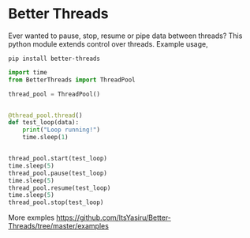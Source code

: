 # Better Threads
Ever wanted to pause, stop, resume or pipe data between threads? This python module extends control over threads. Example usage,
```
pip install better-threads
```
```py
import time
from BetterThreads import ThreadPool

thread_pool = ThreadPool()


@thread_pool.thread()
def test_loop(data):
    print("Loop running!")
    time.sleep(1)


thread_pool.start(test_loop)
time.sleep(5)
thread_pool.pause(test_loop)
time.sleep(5)
thread_pool.resume(test_loop)
time.sleep(5)
thread_pool.stop(test_loop)
```
More exmples https://github.com/ItsYasiru/Better-Threads/tree/master/examples
